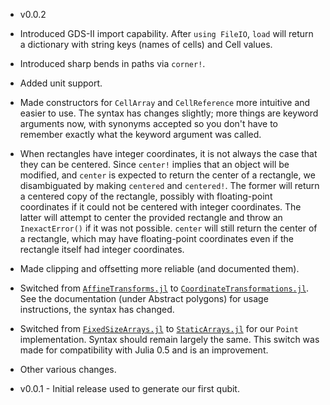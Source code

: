 - v0.0.2
 - Introduced GDS-II import capability. After `using FileIO`, `load` will return a dictionary
   with string keys (names of cells) and Cell values.
 - Introduced sharp bends in paths via `corner!`.
 - Added unit support.
 - Made constructors for `CellArray` and `CellReference` more intuitive
   and easier to use. The syntax has changes slightly; more things are keyword arguments now,
   with synonyms accepted so you don't have to remember exactly what the keyword argument was called.
 - When rectangles have integer coordinates, it is not always the case that they can be centered.
   Since `center!` implies that an object will be modified, and `center` is expected to return the
   center of a rectangle, we disambiguated by making `centered` and `centered!`. The former will
   return a centered copy of the rectangle, possibly with floating-point coordinates if it could not
   be centered with integer coordinates. The latter will attempt to center the provided rectangle
   and throw an `InexactError()` if it was not possible. `center` will still return the center
   of a rectangle, which may have floating-point coordinates even if the rectangle itself had
   integer coordinates.
 - Made clipping and offsetting more reliable (and documented them).
 - Switched from [`AffineTransforms.jl`](https://github.com/timholy/AffineTransforms.jl)
   to [`CoordinateTransformations.jl`](https://github.com/FugroRoames/CoordinateTransformations.jl).
   See the documentation (under Abstract polygons) for usage instructions, the syntax has changed.
 - Switched from [`FixedSizeArrays.jl`](https://github.com/SimonDanisch/FixedSizeArrays.jl) to
   [`StaticArrays.jl`](https://github.com/JuliaArrays/StaticArrays.jl) for our
   `Point` implementation. Syntax should remain largely the same. This switch was made for
   compatibility with Julia 0.5 and is an improvement.
 - Other various changes.

- v0.0.1 - Initial release used to generate our first qubit.

